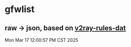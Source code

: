 # gfwlist
## raw -> json, based on [v2ray-rules-dat](https://github.com/Loyalsoldier/v2ray-rules-dat)
Mon Mar 17 12:00:57 PM CST 2025

